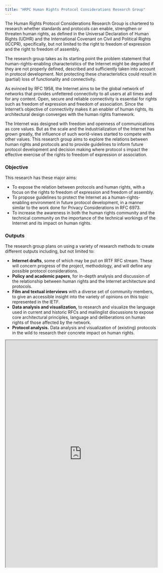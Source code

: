 ```yaml
---
title: "HRPC Human Rights Protocol Considerations Research Group"
---
```


The Human Rights Protocol Considerations Research Group is chartered to research whether standards and protocols can enable, strengthen or threaten human rights, as defined in the Universal Declaration of Human Rights (UDHR) and the International Covenant on Civil and Political Rights (ICCPR), specifically, but not limited to the right to freedom of expression and the right to freedom of assembly.

The research group takes as its starting point the problem statement that human-rights-enabling characteristics of the Internet might be degraded if they are not properly defined, described and sufficiently taken into account in protocol development. Not protecting these characteristics could result in (partial) loss of functionality and connectivity.

As evinced by RFC 1958, the Internet aims to be the global network of networks that provides unfettered connectivity to all users at all times and for any content. Open, secure and reliable connectivity is essential for rights such as freedom of expression and freedom of association. Since the Internet’s objective of connectivity makes it an enabler of human rights, its architectural design converges with the human rights framework.

The Internet was designed with freedom and openness of communications as core values. But as the scale and the industrialization of the Internet has grown greatly, the influence of such world-views started to compete with other values. This research group aims to explore the relations between human rights and protocols and to provide guidelines to inform future protocol development and decision making where protocol s impact the effective exercise of the rights to freedom of expression or association.

### Objective
This research has these major aims:
* To expose the relation between protocols and human rights, with a focus on the rights to freedom of expression and freedom of assembly.
* To propose guidelines to protect the Internet as a human-rights-enabling environment in future protocol development, in a manner similar to the work done for Privacy Considerations in RFC 6973.
* To increase the awareness in both the human rights community and the technical community on the importance of the technical workings of the Internet and its impact on human rights.

### Outputs
The research group plans on using a variety of research methods to create different outputs including, but not limited to:
* **Internet drafts**, some of which may be put on IRTF RFC stream. These will concern progress of the project, methodology, and will define any possible protocol considerations.
* **Policy and academic papers**, for in-depth analysis and discussion of the relationship between human rights and the Internet architecture and protocols.
* **Film and textual interviews** with a diverse set of community members, to give an accessible insight into the variety of opinions on this topic represented in the IETF.
* **Data analysis and visualization,** to research and visualize the language used in current and historic RFCs and mailinglist discussions to expose core architectural principles, language and deliberations on human rights of those affected by the network.
* **Protocol analysis.** Data analysis and visualization of (existing) protocols in the wild to research their concrete impact on human rights.

<iframe height="750" width="100%" src="https://ewelton.github.io/ktest/wiki.html#HRPC%20Human%20Rights%20Protocol%20Considerations%20Research%20Group"></iframe>
